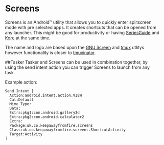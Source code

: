 # Screens

Screens is an Android&trade; utility that allows you to quickly enter splitscreen mode with pre selected apps. It creates shortcuts that can be opened from any launcher. This might be good for productivity or having [SeriesGuide](https://seriesgui.de/) and [Kore](https://github.com/xbmc/Kore) at the same time.

The name and logo are based upon the [GNU Screen](https://www.gnu.org/software/screen/) and [tmux](https://tmux.github.io/) utlitys however functionality is closer to [tmuxinator](https://github.com/tmuxinator/tmuxinator">tmuxinator).

##Tasker
Tasker and Screens can be used in combination together, by using the send intent action you can trigger Screens to launch from any task.

Example action:
```
Send Intent [
  Action:android.intent.action.VIEW
  Cat:Default
  Mime Type:
  Data:
  Extra:pkg1:com.android.gallery3d
  Extra:pkg2:com.android.calculator2
  Extra:
  Package:uk.co.keepawayfromfire.screens
  Class:uk.co.keepawayfromfire.screens.ShortcutActivity
  Target:Activity
]
```
